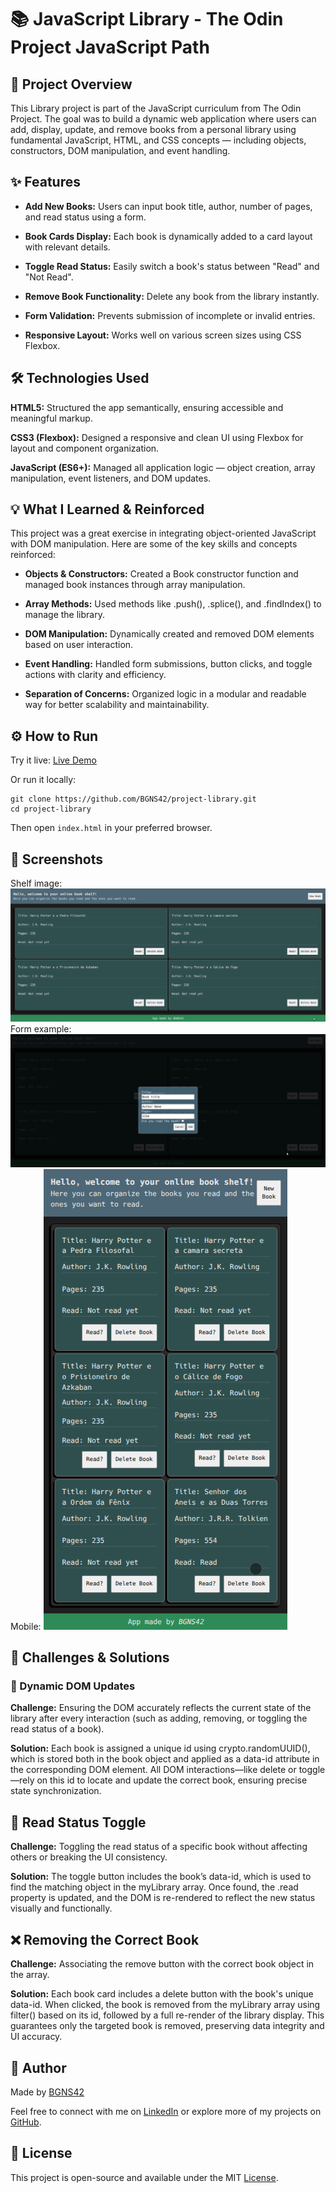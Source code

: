 # 📚 JavaScript Library - The Odin Project JavaScript Path
## 🚀 Project Overview

This Library project is part of the JavaScript curriculum from The Odin Project. The goal was to build a dynamic web application where users can add, display, update, and remove books from a personal library using fundamental JavaScript, HTML, and CSS concepts — including objects, constructors, DOM manipulation, and event handling.

## ✨ Features

- **Add New Books:** Users can input book title, author, number of pages, and read status using a form.

- **Book Cards Display:** Each book is dynamically added to a card layout with relevant details.

- **Toggle Read Status:** Easily switch a book's status between "Read" and "Not Read".

- **Remove Book Functionality:** Delete any book from the library instantly.

- **Form Validation:** Prevents submission of incomplete or invalid entries.

- **Responsive Layout:** Works well on various screen sizes using CSS Flexbox.

## 🛠️ Technologies Used

**HTML5:** Structured the app semantically, ensuring accessible and meaningful markup.

**CSS3 (Flexbox):** Designed a responsive and clean UI using Flexbox for layout and component organization.

**JavaScript (ES6+):** Managed all application logic — object creation, array manipulation, event listeners, and DOM updates.

## 💡 What I Learned & Reinforced

This project was a great exercise in integrating object-oriented JavaScript with DOM manipulation. Here are some of the key skills and concepts reinforced:

- **Objects & Constructors:** Created a Book constructor function and managed book instances through array manipulation.

- **Array Methods:** Used methods like .push(), .splice(), and .findIndex() to manage the library.

- **DOM Manipulation:** Dynamically created and removed DOM elements based on user interaction.

- **Event Handling:** Handled form submissions, button clicks, and toggle actions with clarity and efficiency.

- **Separation of Concerns:** Organized logic in a modular and readable way for better scalability and maintainability.

## ⚙️ How to Run

Try it live: [Live Demo](https://bgns42.github.io/project-library/)

Or run it locally:
```
git clone https://github.com/BGNS42/project-library.git
cd project-library
```

Then open `index.html` in your preferred browser.

## 📸 Screenshots
Shelf image:
![shelf image](./assets/image.png)
Form example:
![add book](./assets/image-1.png)
Mobile:
![mobile layout](./assets/image-2.png)

## 🚧 Challenges & Solutions
### 🧩 Dynamic DOM Updates

**Challenge:** Ensuring the DOM accurately reflects the current state of the library after every interaction (such as adding, removing, or toggling the read status of a book).

**Solution:** Each book is assigned a unique id using crypto.randomUUID(), which is stored both in the book object and applied as a data-id attribute in the corresponding DOM element. All DOM interactions—like delete or toggle—rely on this id to locate and update the correct book, ensuring precise state synchronization.

## 🔄 Read Status Toggle

**Challenge:** Toggling the read status of a specific book without affecting others or breaking the UI consistency.

**Solution:** The toggle button includes the book’s data-id, which is used to find the matching object in the myLibrary array. Once found, the .read property is updated, and the DOM is re-rendered to reflect the new status visually and functionally.

## ❌ Removing the Correct Book

**Challenge:** Associating the remove button with the correct book object in the array.

**Solution:** Each book card includes a delete button with the book's unique data-id. When clicked, the book is removed from the myLibrary array using filter() based on its id, followed by a full re-render of the library display. This guarantees only the targeted book is removed, preserving data integrity and UI accuracy.

## 👤 Author

Made by [BGNS42](https://github.com/bgns42)

Feel free to connect with me on [LinkedIn](https://www.linkedin.com/in/igor-carrasco/) or explore more of my projects on [GitHub](https://github.com/bgns42).

## 📄 License

This project is open-source and available under the MIT [License](LICENSE).